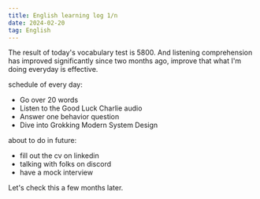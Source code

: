 ```yaml
---
title: English learning log 1/n
date: 2024-02-20
tag: English
---
```

The result of today's vocabulary test is 5800. And listening comprehension has improved significantly since two months ago, improve that what I'm doing everyday is effective.

schedule of every day:
- Go over 20 words 
- Listen to the Good Luck Charlie audio
- Answer one behavior question
- Dive into Grokking Modern System Design 

about to do in future:
- fill out the cv on linkedin
- talking with folks on discord
- have a mock interview

Let's check this a few months later.